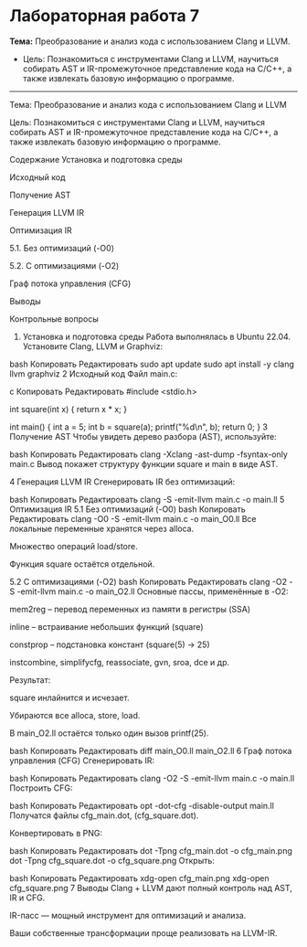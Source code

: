 # Лабораторная работа 7  
**Тема:** Преобразование и анализ кода с использованием Clang и LLVM.  
- Цель: Познакомиться с инструментами Clang и LLVM, научиться собирать AST и IR-промежуточное представление кода на C/C++, а также извлекать базовую информацию о программе.
---


Тема: Преобразование и анализ кода с использованием Clang и LLVM

Цель: Познакомиться с инструментами Clang и LLVM, научиться собирать AST и IR-промежуточное представление кода на C/C++, а также извлекать базовую информацию о программе.

Содержание
Установка и подготовка среды

Исходный код

Получение AST

Генерация LLVM IR

Оптимизация IR

5.1. Без оптимизаций (-O0)

5.2. С оптимизациями (-O2)

Граф потока управления (CFG)

Выводы

Контрольные вопросы

1. Установка и подготовка среды
Работа выполнялась в Ubuntu 22.04.
Установите Clang, LLVM и Graphviz:

bash
Копировать
Редактировать
sudo apt update
sudo apt install -y clang llvm graphviz
2 Исходный код
Файл main.c:

c
Копировать
Редактировать
#include <stdio.h>

int square(int x) {
    return x * x;
}

int main() {
    int a = 5;
    int b = square(a);
    printf("%d\n", b);
    return 0;
}
3 Получение AST
Чтобы увидеть дерево разбора (AST), используйте:

bash
Копировать
Редактировать
clang -Xclang -ast-dump -fsyntax-only main.c
Вывод покажет структуру функции square и main в виде AST.

4 Генерация LLVM IR
Сгенерировать IR без оптимизаций:

bash
Копировать
Редактировать
clang -S -emit-llvm main.c -o main.ll
5 Оптимизация IR
5.1 Без оптимизаций (-O0)
bash
Копировать
Редактировать
clang -O0 -S -emit-llvm main.c -o main_O0.ll
Все локальные переменные хранятся через alloca.

Множество операций load/store.

Функция square остаётся отдельной.

5.2 С оптимизациями (-O2)
bash
Копировать
Редактировать
clang -O2 -S -emit-llvm main.c -o main_O2.ll
Основные пассы, применённые в -O2:

mem2reg – перевод переменных из памяти в регистры (SSA)

inline – встраивание небольших функций (square)

constprop – подстановка констант (square(5) → 25)

instcombine, simplifycfg, reassociate, gvn, sroa, dce и др.

Результат:

square инлайнится и исчезает.

Убираются все alloca, store, load.

В main_O2.ll остаётся только один вызов printf(25).

bash
Копировать
Редактировать
diff main_O0.ll main_O2.ll
6 Граф потока управления (CFG)
Сгенерировать IR:

bash
Копировать
Редактировать
clang -O2 -S -emit-llvm main.c -o main.ll
Построить CFG:

bash
Копировать
Редактировать
opt -dot-cfg -disable-output main.ll
Получатся файлы cfg_main.dot, (cfg_square.dot).

Конвертировать в PNG:

bash
Копировать
Редактировать
dot -Tpng cfg_main.dot  -o cfg_main.png
dot -Tpng cfg_square.dot -o cfg_square.png
Открыть:

bash
Копировать
Редактировать
xdg-open cfg_main.png
xdg-open cfg_square.png
7 Выводы
Clang + LLVM дают полный контроль над AST, IR и CFG.

IR-пасс — мощный инструмент для оптимизаций и анализа.

Ваши собственные трансформации проще реализовать на LLVM-IR.
